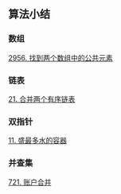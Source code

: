 ## 算法小结

### 数组

[2956. 找到两个数组中的公共元素](https://leetcode.cn/problems/find-common-elements-between-two-arrays/description)

### 链表

[21. 合并两个有序链表](https://leetcode.cn/problems/merge-two-sorted-lists/description/)

### 双指针

[11. 盛最多水的容器](https://leetcode.cn/problems/container-with-most-water/description/)

### 并查集

[721. 账户合并](https://leetcode.cn/problems/accounts-merge/description/)
